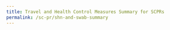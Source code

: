 ```yaml
---
title: Travel and Health Control Measures Summary for SCPRs
permalink: /sc-pr/shn-and-swab-summary
---
```

